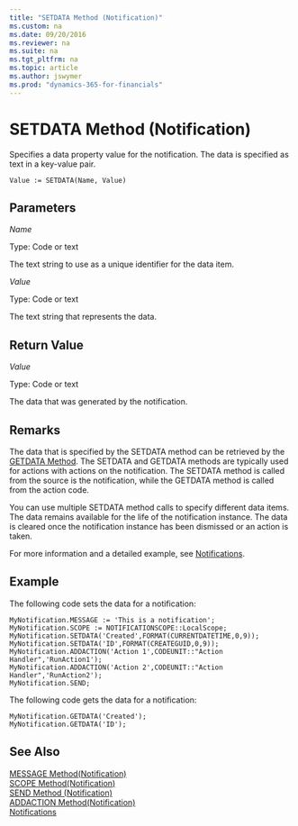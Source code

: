 ```yaml
---
title: "SETDATA Method (Notification)"
ms.custom: na
ms.date: 09/20/2016
ms.reviewer: na
ms.suite: na
ms.tgt_pltfrm: na
ms.topic: article
ms.author: jswymer
ms.prod: "dynamics-365-for-financials"
---
```

# SETDATA Method (Notification)
Specifies a data property value for the notification. The data is specified as text in a key-value pair.

```
Value := SETDATA(Name, Value)
```

## Parameters
*Name*

Type: Code or text

The text string to use as a unique identifier for the data item.

*Value*

Type: Code or text

The text string that represents the data.

## Return Value
*Value*

Type: Code or text

The data that was generated by the notification.

## Remarks
The data that is specified by the SETDATA method can be retrieved by the [GETDATA Method](devenv-getdata-method-notification.md). The SETDATA and GETDATA methods are typically used for actions with actions on the notification. The SETDATA method is called from the source is the notification, while the GETDATA method is called from the action code.

You can use multiple SETDATA method calls to specify different data items. The data remains available for the life of the notification instance. The data is cleared once the notification instance has been dismissed or an action is taken.

For more information and a detailed example, see [Notifications](../devenv-notifications-developing.md).

##  Example
The following code sets the data for a notification:
```
MyNotification.MESSAGE := 'This is a notification';
MyNotification.SCOPE := NOTIFICATIONSCOPE::LocalScope;
MyNotification.SETDATA('Created',FORMAT(CURRENTDATETIME,0,9));
MyNotification.SETDATA('ID',FORMAT(CREATEGUID,0,9));
MyNotification.ADDACTION('Action 1',CODEUNIT::"Action Handler",'RunAction1');
MyNotification.ADDACTION('Action 2',CODEUNIT::"Action Handler",'RunAction2');
MyNotification.SEND;
```
The following code gets the data for a notification:

```
MyNotification.GETDATA('Created');
MyNotification.GETDATA('ID');
```

## See Also  
[MESSAGE Method(Notification)](devenv-message-method-notification.md)  
[SCOPE Method(Notification)](devenv-scope-method-notification.md)  
[SEND Method (Notification)](devenv-send-method-notification.md)  
[ADDACTION Method(Notification)](devenv-addaction-method-notification.md)  
[Notifications](../devenv-notifications-developing.md)
